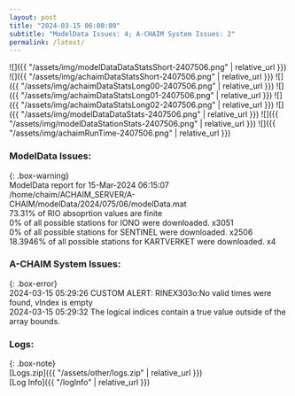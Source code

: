 ```yaml
---
layout: post
title: "2024-03-15 06:00:00"
subtitle: "ModelData Issues: 4; A-CHAIM System Issues: 2"
permalink: /latest/
---
```


![]({{ "/assets/img/modelDataDataStatsShort-2407506.png" | relative_url }})
![]({{ "/assets/img/achaimDataStatsShort-2407506.png" | relative_url }})
![]({{ "/assets/img/achaimDataStatsLong00-2407506.png" | relative_url }})
![]({{ "/assets/img/achaimDataStatsLong01-2407506.png" | relative_url }})
![]({{ "/assets/img/achaimDataStatsLong02-2407506.png" | relative_url }})
![]({{ "/assets/img/modelDataDataStats-2407506.png" | relative_url }})
![]({{ "/assets/img/modelDataStationStats-2407506.png" | relative_url }})
![]({{ "/assets/img/achaimRunTime-2407506.png" | relative_url }})


### ModelData Issues:  
  
{: .box-warning}  
 ModelData report for 15-Mar-2024 06:15:07   
 /home/chaim/ACHAIM_SERVER/A-CHAIM/modelData/2024/075/06/modelData.mat   
 73.31% of RIO absoprtion values are finite   
 0% of all possible stations for IONO were downloaded. x3051   
 0% of all possible stations for SENTINEL were downloaded. x2506   
 18.3946% of all possible stations for KARTVERKET were downloaded. x4   
  
### A-CHAIM System Issues:  
  
{: .box-error}  
2024-03-15 05:29:26 CUSTOM ALERT: RINEX303o:No valid times were found, vIndex is empty  
2024-03-15 05:29:32 The logical indices contain a true value outside of the array bounds.  

### Logs:  
  
{: .box-note}  
[Logs.zip]({{ "/assets/other/logs.zip" | relative_url }})  
[Log Info]({{ "/logInfo" | relative_url }})  
